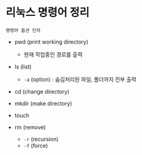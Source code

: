 # 리눅스 명령어 정리

```shell
명령어 옵션 인자
```
- pwd (print working directory)
    - 현재 작업중인 경로를 출력

- ls (list)
    - `-a` (option) : 숨김처리된 파일, 폴더까지 전부 출력

- cd (change directory)

- mkdir (make directory)
- touch 
- rm (remove)
    - `-r` (recursion)
    - `-f` (force)
